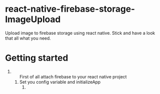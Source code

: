 # react-native-firebase-storage-ImageUpload
Upload image to firebase storage using react native. Stick and have a look that all what you need. 
<br>
<h1>Getting started</h1>
<ol>
  <li>
    <ol>
      First of all attach firebase to your react native project
      <li>
        Set you config variable and initializeApp
        <ol>
          <li> </li>
        </ol>
      </li>
    </ol>
  </li>
</ol>
  
